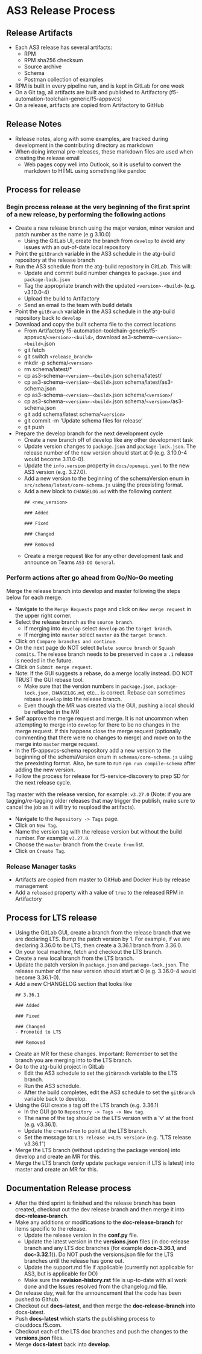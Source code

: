 # AS3 Release Process

## Release Artifacts
* Each AS3 release has several artifacts:
  * RPM
  * RPM sha256 checksum
  * Source archive
  * Schema
  * Postman collection of examples
* RPM is built in every pipeline run, and is kept in GitLab for one week
* On a Git tag, all artifacts are built and published to Artifactory (f5-automation-toolchain-generic/f5-appsvcs)
* On a release, artifacts are copied from Artifactory to GitHub

## Release Notes
* Release notes, along with some examples, are tracked during development in the contributing directory as markdown
* When doing internal pre-releases, these markdown files are used when creating the release email
  * Web pages copy well into Outlook, so it is useful to convert the markdown to HTML using something like pandoc

## Process for release
### Begin process release at the very beginning of the first sprint of a new release, by performing the following actions
* Create a new release branch using the major version, minor version and patch number as the name (e.g 3.10.0)
  * Using the GitLab UI, create the branch from `develop` to avoid any issues with an out-of-date local repository
* Point the `gitBranch` variable in the AS3 schedule in the atg-build repository at the release branch
* Run the AS3 schedule from the atg-build repository in GitLab. This will:
  * Update and commit build number changes to `package.json` and `package-lock.json`
  * Tag the appropriate branch with the updated `<version>-<build>` (e.g. v3.10.0-4)
  * Upload the build to Artifactory
  * Send an email to the team with build details
* Point the `gitBranch` variable in the AS3 schedule in the atg-build repository back to `develop`
* Download and copy the built schema file to the correct locations
  * From Artifactory f5-automation-toolchain-generic/f5-appsvcs/`<version>-<build>`, download as3-schema-`<version>-<build>`.json
  * git fetch
  * git switch `<release_branch>`
  * mkdir -p schema/`<version>`
  * rm schema/latest/*
  * cp as3-schema-`<version>-<build>`.json schema/latest/
  * cp as3-schema-`<version>-<build>`.json schema/latest/as3-schema.json
  * cp as3-schema-`<version>-<build>`.json schema/`<version>`/
  * cp as3-schema-`<version>-<build>`.json schema/`<version>`/as3-schema.json
  * git add schema/latest schema/`<version>`
  * git commit -m 'Update schema files for release'
  * git push
* Prepare the develop branch for the next development cycle
  * Create a new branch off of develop like any other development task
  * Update version changes to `package.json` and `package-lock.json`.  The release number of the new version should start at 0 (e.g. 3.10.0-4 would become 3.11.0-0).
  * Update the `info.version` property in `docs/openapi.yaml` to the new AS3 version (e.g. 3.27.0).
  * Add a new version to the beginning of the schemaVersion enum in `src/schema/latest/core-schema.js` using the preexisting format.
  * Add a new block to `CHANGELOG.md` with the following content
    ```
    ## <new_version>

    ### Added

    ### Fixed

    ### Changed

    ### Removed

    ```
  * Create a merge request like for any other development task and announce on Teams `AS3-DO General`.

### Perform actions after go ahead from Go/No-Go meeting
Merge the release branch into develop and master following the steps below for each merge.
* Navigate to the `Merge Requests` page and click on `New merge request` in the upper right corner.
* Select the release branch as the `source branch`.
  * If merging into `develop` select `develop` as the `target branch`.
  * If merging into `master` select `master` as the `target branch`.
* Click on `Compare branches and continue`.
* On the next page do NOT select `Delete source branch` or `Squash commits`.  The release branch needs to be preserved in case a `.1` release is needed in the future.
* Click on `Submit merge request`.
* Note: If the GUI suggests a rebase, do a merge locally instead. DO NOT TRUST the GUI rebase tool.
  * Make sure that the version numbers in `package.json`, `package-lock.json`, `CHANGELOG.md`, etc... is correct. Rebase can sometimes rebase `develop` into the release branch.
  * Even though the MR was created via the GUI, pushing a local should be reflected in the MR
* Self approve the merge request and merge. It is not uncommon when attempting to merge into `develop` for there to be no changes in the merge request. If this happens close the merge request (optionally commenting that there were no changes to merge) and move on to the merge into `master` merge request.
* In the f5-appsvcs-schema repository add a new version to the beginning of the schemaVersion enum in `schemas/core-schema.js` using the preexisting format. Also, be sure to run `npm run compile-schema` after adding the new version.
* Follow the process for release for f5-service-discovery to prep SD for the next release cycle.

Tag master with the release version, for example: `v3.27.0` (Note: if you are tagging/re-tagging older releases that may trigger the publish, make sure to cancel the job as it will try to reupload the artifacts).
* Navigate to the `Repository -> Tags` page.
* Click on `New Tag`.
* Name the version tag with the release version but without the build number.  For example `v3.27.0`.
* Choose the `master` branch from the `Create from` list.
* Click on `Create Tag`.

### Release Manager tasks
* Artifacts are copied from master to GitHub and Docker Hub by release management
* Add a `released` property with a value of `true` to the released RPM in Artifactory

## Process for LTS release
* Using the GitLab GUI, create a branch from the release branch that we are declaring LTS. Bump the patch version by 1. For example, if we are declaring 3.36.0 to be LTS, then create a 3.36.1 branch from 3.36.0.
* On your local machine, fetch and checkout the LTS branch.
* Create a new local branch from the LTS branch.
* Update the patch version in `package.json` and `package-lock.json`.  The release number of the new version should start at 0 (e.g. 3.36.0-4 would become 3.36.1-0).
* Add a new CHANGELOG section that looks like
    ```
    ## 3.36.1

    ### Added

    ### Fixed

    ### Changed
    - Promoted to LTS

    ### Removed

    ```
* Create an MR for these changes. Important: Remember to set the branch you are merging into to the LTS branch.
* Go to the atg-build project in GitLab
  * Edit the AS3 schedule to set the `gitBranch` variable to the LTS branch.
  * Run the AS3 schedule.
  * After the build completes, edit the AS3 schedule to set the `gitBranch` variable back to develop.
* Using the GUI create a tag off the LTS branch (e.g. 3.36.1)
  * In the GUI go to `Repository -> Tags -> New tag`.
  * The name of the tag should be the LTS version with a 'v' at the front (e.g. v3.36.1).
  * Update the `createFrom` to point at the LTS branch.
  * Set the message to: `LTS release v<LTS version>` (e.g. "LTS release v3.36.1")
* Merge the LTS branch (without updating the package version) into develop and create an MR for this.
* Merge the LTS branch (only update package version if LTS is latest) into master and create an MR for this.

## Documentation Release process
* After the third sprint is finished and the release branch has been created, checkout out the dev release branch and then merge it into **doc-release-branch**.
* Make any additions or modifications to the **doc-release-branch** for items specific to the release.
  * Update the release version in the **conf.py** file.
  * Update the latest version in the **versions.json** files (in doc-release branch and any LTS doc branches (for example **docs-3.36.1**, and **doc-3.32.1**)). Do NOT push the versions.json file for the LTS branches until the release has gone out.
  * Update the support.md file if applicable (currently not applicable for AS3, but is applicable for DO)
  * Make sure the **revision-history.rst** file is up-to-date with all work done and the Issues resolved from the changelog.md file.
* On release day, wait for the announcement that the code has been pushed to Github.
* Checkout out **docs-latest**, and then merge the **doc-release-branch** into docs-latest.
* Push **docs-latest** which starts the publishing process to clouddocs.f5.com.
* Checkout each of the LTS doc branches and push the changes to the **versions.json** files.
* Merge **docs-latest** back into **develop**.
